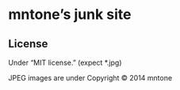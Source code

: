 # mntone’s junk site

## License
Under “MIT license.” (expect *.jpg)

JPEG images are under Copyright © 2014 mntone
